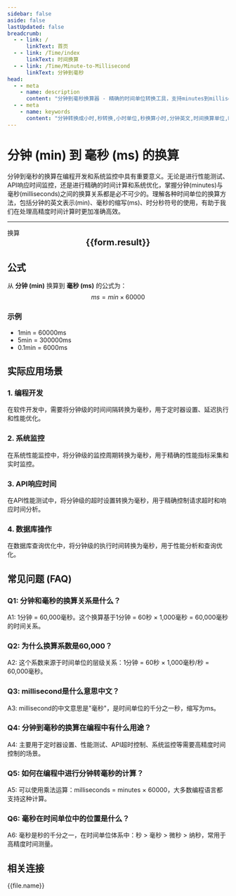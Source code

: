 ```yaml
---
sidebar: false
aside: false
lastUpdated: false
breadcrumb:
  - - link: /
      linkText: 首页
  - - link: /Time/index
      linkText: 时间换算
  - - link: /Time/Minute-to-Millisecond
      linkText: 分钟到毫秒
head:
  - - meta
    - name: description
      content: "分钟到毫秒换算器 - 精确的时间单位转换工具，支持minutes到milliseconds的快速换算。提供分钟(min)、毫秒(ms)等时间单位的换算关系，适用于编程开发、系统监控等场景。在线时间换算器，支持时分秒符号转换。"
  - - meta
    - name: keywords
      content: "分钟转换成小时,秒转换,小时单位,秒换算小时,分钟英文,时间换算单位,时间换算器在线使用,时分秒符号,分秒,分钟换算小时,minutes是什么意思中文,分秒符号,分钟转小时,分钟的缩写,min是分钟吗,分钟单位,分钟的英文,时间单位换算,时间计算器在线计算分钟,时间转换器,分钟缩写,小时,分钟英文,时间换算,mins,秒,minute,minutes,min,毫秒,millisecond,ms,编程开发"
---
```

# 分钟 (min) 到 毫秒 (ms) 的换算

分钟到毫秒的换算在编程开发和系统监控中具有重要意义。无论是进行性能测试、API响应时间监控，还是进行精确的时间计算和系统优化，掌握分钟(minutes)与毫秒(milliseconds)之间的换算关系都是必不可少的。理解各种时间单位的换算方法，包括分钟的英文表示(min)、毫秒的缩写(ms)、时分秒符号的使用，有助于我们在处理高精度时间计算时更加准确高效。

---
<script setup>
import { onMounted, reactive, inject, ref } from 'vue'
import { NButton,NForm ,NFormItem,NInput,NInputNumber,NSelect,NCard,useMessage,NGrid ,NGi  } from 'naive-ui'
import { defineClientComponent } from 'vitepress'
import { Time } from '../files';
const seoKey = [
  '分钟转换成小时', '秒转换', '小时单位', '秒换算小时', '分钟英文',
  '时间换算单位', '时间换算器在线使用', '时分秒符号', '分秒', '分钟换算小时',
  'minutes是什么意思中文', '分秒符号', '分钟转小时', '分钟的缩写', 'min是分钟吗',
  '分钟单位', '分钟的英文', '时间单位换算', '时间计算器在线计算分钟', '时间转换器',
  '分钟缩写', '小时', '分钟英文', '时间换算', 'mins', '秒', 'minute', 'minutes', 'min',
  '毫秒', 'millisecond', 'ms', '编程开发', '系统监控', '分钟到毫秒'
]
const convert = inject('convert')

const form = reactive({
  number: null,
  result: '',
  title: '分钟到毫秒换算器'
})

const convertHandler = () => {
  if (form.number !== null && !isNaN(form.number)) {
    const convertedValue = parseFloat(form.number) * 60000
    form.result = `${form.number}min = ${convertedValue.toFixed(0)}ms`
  } else {
    form.result = '请输入有效的数值。'
  }
}
</script>

<n-form size="large" :model="form">
  <n-form-item label="分钟 (min)">
    <n-input-number v-model:value="form.number" placeholder="输入分钟" style="width: 100%" />
  </n-form-item>
  <n-form-item>
    <n-button type="info" @click="convertHandler" block>换算</n-button>
  </n-form-item>
</n-form>

<n-card :title="form.title" size="small" embedded :bordered="false" hoverable>
  <div  style="text-align:center;font-size:20px;">
    <strong>{{form.result}}</strong>
  </div>
  <template #footer>
    <div style="font-size: 12px; color: #666; margin-top: 10px;">
      <span v-for="(keyword, index) in seoKey" :key="index">
        {{ keyword }}<span v-if="index < seoKey.length - 1">, </span>
      </span>
    </div>
  </template>
</n-card>

## 公式

从 **分钟 (min)** 换算到 **毫秒 (ms)** 的公式为：
$$ ms = min \times 60000 $$

### 示例
- 1min = 60000ms
- 5min = 300000ms
- 0.1min = 6000ms

## 实际应用场景

### 1. 编程开发
在软件开发中，需要将分钟级的时间间隔转换为毫秒，用于定时器设置、延迟执行和性能优化。

### 2. 系统监控
在系统性能监控中，将分钟级的监控周期转换为毫秒，用于精确的性能指标采集和实时监控。

### 3. API响应时间
在API性能测试中，将分钟级的超时设置转换为毫秒，用于精确控制请求超时和响应时间分析。

### 4. 数据库操作
在数据库查询优化中，将分钟级的执行时间转换为毫秒，用于性能分析和查询优化。

## 常见问题 (FAQ)

### Q1: 分钟和毫秒的换算关系是什么？
A1: 1分钟 = 60,000毫秒。这个换算基于1分钟 = 60秒 × 1,000毫秒 = 60,000毫秒的时间关系。

### Q2: 为什么换算系数是60,000？
A2: 这个系数来源于时间单位的层级关系：1分钟 = 60秒 × 1,000毫秒/秒 = 60,000毫秒。

### Q3: millisecond是什么意思中文？
A3: millisecond的中文意思是"毫秒"，是时间单位的千分之一秒，缩写为ms。

### Q4: 分钟到毫秒的换算在编程中有什么用途？
A4: 主要用于定时器设置、性能测试、API超时控制、系统监控等需要高精度时间控制的场景。

### Q5: 如何在编程中进行分钟转毫秒的计算？
A5: 可以使用乘法运算：milliseconds = minutes × 60000，大多数编程语言都支持这种计算。

### Q6: 毫秒在时间单位中的位置是什么？
A6: 毫秒是秒的千分之一，在时间单位体系中：秒 > 毫秒 > 微秒 > 纳秒，常用于高精度时间测量。

## 相关连接
<n-grid x-gap="12" :cols="2">
  <n-gi v-for="(file, index) in Time" :key="index">
    <n-button
      text
      tag="a"
      :href="file.path"
      type="info"
    >
      {{file.name}}
    </n-button>
  </n-gi>
</n-grid>